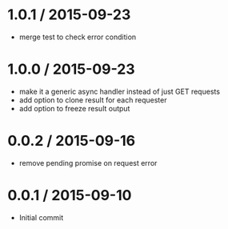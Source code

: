 
1.0.1 / 2015-09-23
==================

  * merge test to check error condition

1.0.0 / 2015-09-23
==================

  * make it a generic async handler instead of just GET requests
  * add option to clone result for each requester
  * add option to freeze result output

0.0.2 / 2015-09-16
==================

  * remove pending promise on request error

0.0.1 / 2015-09-10
==================

  * Initial commit
